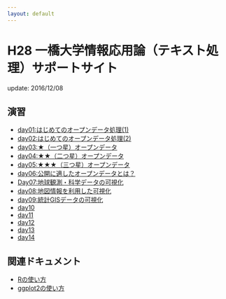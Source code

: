 ```yaml
---
layout: default
---
```


# H28 一橋大学情報応用論（テキスト処理）サポートサイト

update: 2016/12/08

## 演習

- [day01:はじめてのオープンデータ処理(1)](day01.html)
- [day02:はじめてのオープンデータ処理(2)](day02.html)
- [day03:★（一つ星）オープンデータ](day03.html)
- [day04:★★（二つ星）オープンデータ](day04.html)
- [day05:★★★（三つ星）オープンデータ](day05.html)
- [day06:公開に適したオープンデータとは？](day06.html)
- [Day07:地球観測・科学データの可視化](day07.html)
- [day08:地図情報を利用した可視化](day08.html)
- [day09:統計GISデータの可視化](day09.html)
- [day10]()
- [day11]()
- [day12]()
- [day13]()
- [day14]()


## 関連ドキュメント

- [Rの使い方](howto/)
- [ggplot2の使い方](ggplot2/)
